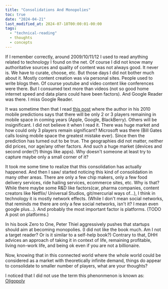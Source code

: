 ```yaml
---
title: "Consolidations And Monopolies"
toc: true
date: "2024-04-21"
last_modified_at: 2024-07-18T00:00:01-00:00
tags: 
  - "technical-reading"
  - thoughts
  - concepts
---
```

If I remember correctly, around 2009/10/11/12 I used to read anything related to technology I found on the net. Of course I did not know many authoritative sources and quality of content was not always good. It never is. We have to curate, choose, etc. But those days I did not bother much about it. Mostly content creation was via personal sites. People used to write blogs then. Of course youtube and video content like conferences were there. But I consumed text more than videos (not so good home internet speed and data plans could have been factors). And Google Reader was there. I miss Google Reader.

It was sometime then that I read [this post](https://www.cringely.com/2010/01/22/mobile-2010-predictions-apple-google-rim-oh-my/) where the author in his 2010 mobile predictions says that there will be only 2 or 3 players remaining in mobile space in coming years (Apple, Google, BlackBerry). Others will be insignificant. I did not believe it when I read it. There was huge market and how could only 3 players remain significant? Microsoft was there (Bill Gates calls losing mobile space the greatest mistake ever). Since then the prediction has turned out to be true. The geographies did not matter, neither did prices, nor age/any other factors. And such a huge market (devices and second order(?) things like apps). Why doesn't someone at least try to capture maybe only a small corner of it?

It took me some time to realize that this consolidation has actually happened. And then I saw/ started noticing this kind of consolidation in many other areas. There are only a few chip makers, only a few food delivery services, ride hailing services, ecommerce sites, etc. Why is that? While there maybe some R&D like factors(car, pharma companies, content creators like Netflix/ Universal Studios, git/mercurial ways of...), I think in technology it is mostly network effects. (While I don't mean social networks, that reminds me there are only a few social networks, isn't it? I mean even google plus...). And probably the most important factor is platforms. (TODO A post on platforms.)

In his book Zero to One, Peter Thiel aggressively pushes that startups should aim at becoming monopolies. (I did not like the book much. Am I not a target reader? Or is it similar to a self-help book?) Contrary to that, DHH advices an approach of taking it in context of life, remaining profitable, living non-work life, and being ok even if you are not a billionaire.

Now, knowing that in this connected world where the whole world could be considered as a market with theoretically infinite demand, things do appear to consolidate to smaller number of players, what are your thoughts?

I noticed that I did not use the term this phenonmenon is known as: [Oligopoly](https://en.wikipedia.org/wiki/Oligopoly)